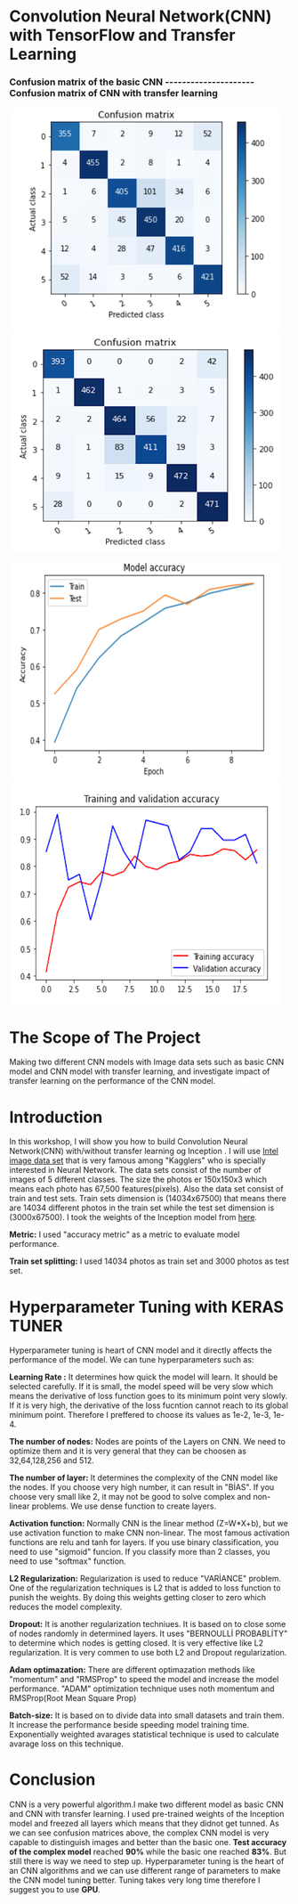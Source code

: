 # Convolution Neural Network(CNN) with TensorFlow and Transfer Learning
### Confusion matrix of the basic CNN          ---------------------Confusion matrix of CNN with transfer learning                        
![](Confusion_matrix_of_the_basic_CNN.png)                ![](confusion_matrix_of_transfer_learning.png) 

![](accuracy_and_loss_of_basic_CNN.png)                   ![](Accuracy_of_transfer_learning.png)

 # The Scope of The Project
Making two different CNN models with Image data sets such as basic CNN model and CNN model with transfer learning, and investigate impact of transfer learning on the performance of the CNN model.


# Introduction
In this workshop, I will show you how to build Convolution Neural Network(CNN) with/without transfer learning og Inception . I will use [Intel image data set](https://www.kaggle.com/puneet6060/intel-image-classification) that is very famous among "Kagglers" who is specially interested in Neural Network. The data sets consist of the number of images of 5 different classes. The size the photos er 150x150x3 which means each photo has 67,500 features(pixels). Also the data set consist of train and test sets. Train sets dimension is (14034x67500) that means there are 14034 different photos in the train set while the test set dimension is (3000x67500). I took the weights of the Inception model from [here](https://www.kaggle.com/keras/inceptionv3).

**Metric:** I used "accuracy metric" as a metric to evaluate model performance.

**Train set splitting:** I used 14034 photos as train set and 3000 photos as test set.


# Hyperparameter Tuning with KERAS TUNER

Hyperparameter tuning is heart of  CNN model and it directly affects the performance of the model. We can tune hyperparameters such as:

**Learning Rate :** It determines how quick the model will learn. It should be selected carefully. If it is small, the model speed will be very slow which means the derivative 
of loss function goes to its minimum point very slowly. If it is very high, the derivative of the loss fucntion cannot reach to its global minimum point. 
Therefore I preffered to choose its values as 1e-2, 1e-3, 1e-4.

**The number of nodes:** Nodes are points of the Layers on CNN. We need to optimize them and it is very general that they can be choosen as 32,64,128,256 and 512. 

**The number of layer:** It determines the complexity of the CNN model like the nodes. If you choose very high number, it can result in "BİAS". If you choose very small like 2,
it may not be good to solve complex and non-linear problems. We use dense function to create layers.

**Activation function:** Normally CNN is the linear method (Z=W*X+b), but we use activation function to make CNN non-linear. The most famous activation functions are relu and 
tanh for layers. If you use binary classification, you need to use "sigmoid" funcion. If you classify more than 2 classes, you need to use "softmax" function.

**L2 Regularization:** Regularization is used to reduce "VARİANCE" problem. One of the regularization techniques is L2 that is added to loss function to punish the weights.
By doing this weights getting closer to zero which reduces the model complexity.

**Dropout:** It is another regularization techniues. It is based on to close some of nodes randomly in determined layers. It uses "BERNOULLİ PROBABLİTY" to determine which nodes 
is getting closed. It is very effective like L2 regularization. It is very commen to use both L2 and Dropout regularization.

**Adam optimazation:** There are different optimazation methods like "momentum" and "RMSProp" to speed the model and increase the model performance. "ADAM" optimization technique
uses noth momentum and RMSProp(Root Mean Square Prop)

**Batch-size:** It is based on to divide data into small datasets and train them. It increase the performance beside speeding model training time. Exponentially weighted avarages 
statistical technique is used to calculate avarage loss on this technique. 


# Conclusion
CNN is a very powerful algorithm.I make two different model as basic CNN and CNN with transfer learning. I used pre-trained weights of the Inception model and freezed all layers which means that they didnot get tunned. As we can see confusion matrices above, the complex CNN model  is very capable to distinguish images and better than the basic one. **Test accuracy of the complex model** reached **90%** while the basic one reached **83%**. But still there is way we need to step up. Hyperparameter tuning is the heart of an CNN algorithms and we can use different range of parameters to make the CNN model tuning better. Tuning takes very long time therefore I suggest you to use **GPU**. 
